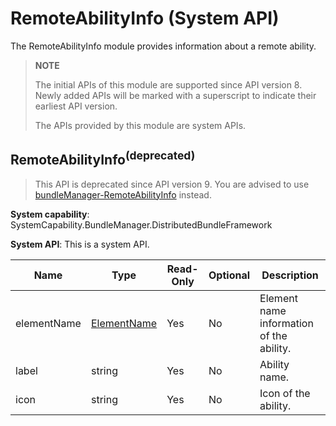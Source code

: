 # RemoteAbilityInfo (System API)

The RemoteAbilityInfo module provides information about a remote ability.

> **NOTE**
>
> The initial APIs of this module are supported since API version 8. Newly added APIs will be marked with a superscript to indicate their earliest API version.
>
> The APIs provided by this module are system APIs.

## RemoteAbilityInfo<sup>(deprecated)<sup>

> This API is deprecated since API version 9. You are advised to use [bundleManager-RemoteAbilityInfo](js-apis-bundleManager-remoteAbilityInfo-sys.md) instead.

**System capability**: SystemCapability.BundleManager.DistributedBundleFramework

**System API**: This is a system API.

| Name       | Type                                        | Read-Only| Optional| Description                   |
| ----------- | -------------------------------------------- | ---- | ---- | ----------------------- |
| elementName | [ElementName](js-apis-bundle-ElementName.md) | Yes  | No  | Element name information of the ability.      |
| label       | string                                       | Yes  | No  | Ability name.  |
| icon        | string                                       | Yes  | No  | Icon of the ability.|
